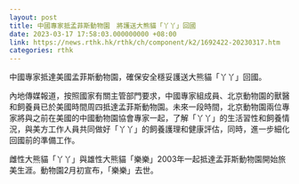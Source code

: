 ```yaml
---
layout: post
title: 中國專家抵孟菲斯動物園　將護送大熊貓「丫丫」回國
date: 2023-03-17 17:58:03.000000000 +08:00
link: https://news.rthk.hk/rthk/ch/component/k2/1692422-20230317.htm
categories: rthk
---
```


中國專家抵達美國孟菲斯動物園，確保安全穩妥護送大熊貓「丫丫」回國。

內地傳媒報道，按照國家有關主管部門要求，中國專家組成員、北京動物園的獸醫和飼養員已於美國時間周四抵達孟菲斯動物園。未來一段時間，北京動物園兩位專家將與之前在美國的中國動物園協會專家一起，了解「丫丫」的生活習性和飼養情況，與美方工作人員共同做好「丫丫」的飼養護理和健康評估，同時，進一步細化回國前的準備工作。

雌性大熊貓「丫丫」與雄性大熊貓「樂樂」2003年一起抵達孟菲斯動物園開始旅美生涯。動物園2月初宣布，「樂樂」去世。
